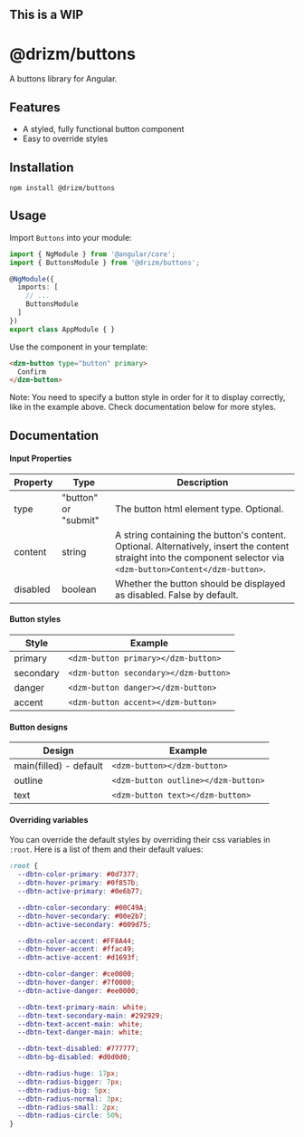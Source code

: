 ## This is a WIP

# @drizm/buttons

A buttons library for Angular.

## Features

- A styled, fully functional button component
- Easy to override styles

## Installation
```shell
npm install @drizm/buttons
```

## Usage

Import `Buttons` into your module:
```typescript
import { NgModule } from '@angular/core';
import { ButtonsModule } from '@drizm/buttons';

@NgModule({
  imports: [
    // ...
    ButtonsModule
  ]
})
export class AppModule { }
```

Use the component in your template:

```html
<dzm-button type="button" primary>
  Confirm
</dzm-button>
```

Note: You need to specify a button style in order for it to display correctly, like in the example above.
 Check documentation below for more styles.

## Documentation

#### Input Properties

| Property | Type | Description |
|---------|---------|------------|
|type|"button" or "submit"|The button html element type. Optional.|
|content|string|A string containing the button's content. Optional. Alternatively, insert the content straight into the component selector via `<dzm-button>Content</dzm-button>`.|
|disabled|boolean|Whether the button should be displayed as disabled. False by default.|

#### Button styles

| Style | Example |
|---------|------------|
|primary|`<dzm-button primary></dzm-button>`|
|secondary|`<dzm-button secondary></dzm-button>`|
|danger|`<dzm-button danger></dzm-button>`|
|accent|`<dzm-button accent></dzm-button>`|

#### Button designs
| Design | Example |
|---------|------------|
|main(filled) - default|`<dzm-button></dzm-button>`|
|outline|`<dzm-button outline></dzm-button>`|
|text|`<dzm-button text></dzm-button>`|

#### Overriding variables
You can override the default styles by overriding their css variables in `:root`. Here is a list of them and their default values:
```css
:root {
  --dbtn-color-primary: #0d7377;
  --dbtn-hover-primary: #0f857b;
  --dbtn-active-primary: #0e6b77;

  --dbtn-color-secondary: #00C49A;
  --dbtn-hover-secondary: #00e2b7;
  --dbtn-active-secondary: #009d75;

  --dbtn-color-accent: #FF8A44;
  --dbtn-hover-accent: #ffac49;
  --dbtn-active-accent: #d1693f;

  --dbtn-color-danger: #ce0000;
  --dbtn-hover-danger: #7f0000;
  --dbtn-active-danger: #ee0000;

  --dbtn-text-primary-main: white;
  --dbtn-text-secondary-main: #292929;
  --dbtn-text-accent-main: white;
  --dbtn-text-danger-main: white;

  --dbtn-text-disabled: #777777;
  --dbtn-bg-disabled: #d0d0d0;

  --dbtn-radius-huge: 17px;
  --dbtn-radius-bigger: 7px;
  --dbtn-radius-big: 5px;
  --dbtn-radius-normal: 3px;
  --dbtn-radius-small: 2px;
  --dbtn-radius-circle: 50%;
}
```
